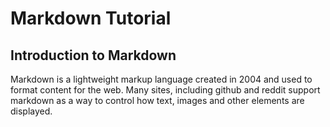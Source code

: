 # Markdown Tutorial

## Introduction to Markdown

Markdown is a lightweight markup language created in 2004 and used to format content for the web. Many sites, including github and reddit support markdown as a way to control how text, images and other elements are displayed.

